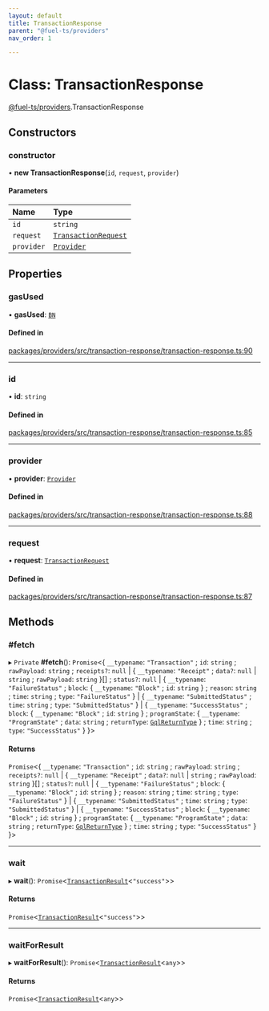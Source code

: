 ```yaml
---
layout: default
title: TransactionResponse
parent: "@fuel-ts/providers"
nav_order: 1

---
```


# Class: TransactionResponse

[@fuel-ts/providers](../index.md).TransactionResponse

## Constructors

### constructor

• **new TransactionResponse**(`id`, `request`, `provider`)

#### Parameters

| Name | Type |
| :------ | :------ |
| `id` | `string` |
| `request` | [`TransactionRequest`](../index.md#transactionrequest) |
| `provider` | [`Provider`](Provider.md) |

## Properties

### gasUsed

• **gasUsed**: [`BN`](internal-BN.md)

#### Defined in

[packages/providers/src/transaction-response/transaction-response.ts:90](https://github.com/FuelLabs/fuels-ts/blob/master/packages/providers/src/transaction-response/transaction-response.ts#L90)

___

### id

• **id**: `string`

#### Defined in

[packages/providers/src/transaction-response/transaction-response.ts:85](https://github.com/FuelLabs/fuels-ts/blob/master/packages/providers/src/transaction-response/transaction-response.ts#L85)

___

### provider

• **provider**: [`Provider`](Provider.md)

#### Defined in

[packages/providers/src/transaction-response/transaction-response.ts:88](https://github.com/FuelLabs/fuels-ts/blob/master/packages/providers/src/transaction-response/transaction-response.ts#L88)

___

### request

• **request**: [`TransactionRequest`](../index.md#transactionrequest)

#### Defined in

[packages/providers/src/transaction-response/transaction-response.ts:87](https://github.com/FuelLabs/fuels-ts/blob/master/packages/providers/src/transaction-response/transaction-response.ts#L87)

## Methods

### #fetch

▸ `Private` **#fetch**(): `Promise`<{ `__typename`: ``"Transaction"`` ; `id`: `string` ; `rawPayload`: `string` ; `receipts?`: ``null`` \| { `__typename`: ``"Receipt"`` ; `data?`: ``null`` \| `string` ; `rawPayload`: `string`  }[] ; `status?`: ``null`` \| { `__typename`: ``"FailureStatus"`` ; `block`: { `__typename`: ``"Block"`` ; `id`: `string`  } ; `reason`: `string` ; `time`: `string` ; `type`: ``"FailureStatus"``  } \| { `__typename`: ``"SubmittedStatus"`` ; `time`: `string` ; `type`: ``"SubmittedStatus"``  } \| { `__typename`: ``"SuccessStatus"`` ; `block`: { `__typename`: ``"Block"`` ; `id`: `string`  } ; `programState`: { `__typename`: ``"ProgramState"`` ; `data`: `string` ; `returnType`: [`GqlReturnType`](../enums/internal-GqlReturnType.md)  } ; `time`: `string` ; `type`: ``"SuccessStatus"``  }  }\>

#### Returns

`Promise`<{ `__typename`: ``"Transaction"`` ; `id`: `string` ; `rawPayload`: `string` ; `receipts?`: ``null`` \| { `__typename`: ``"Receipt"`` ; `data?`: ``null`` \| `string` ; `rawPayload`: `string`  }[] ; `status?`: ``null`` \| { `__typename`: ``"FailureStatus"`` ; `block`: { `__typename`: ``"Block"`` ; `id`: `string`  } ; `reason`: `string` ; `time`: `string` ; `type`: ``"FailureStatus"``  } \| { `__typename`: ``"SubmittedStatus"`` ; `time`: `string` ; `type`: ``"SubmittedStatus"``  } \| { `__typename`: ``"SuccessStatus"`` ; `block`: { `__typename`: ``"Block"`` ; `id`: `string`  } ; `programState`: { `__typename`: ``"ProgramState"`` ; `data`: `string` ; `returnType`: [`GqlReturnType`](../enums/internal-GqlReturnType.md)  } ; `time`: `string` ; `type`: ``"SuccessStatus"``  }  }\>

___

### wait

▸ **wait**(): `Promise`<[`TransactionResult`](../index.md#transactionresult)<``"success"``\>\>

#### Returns

`Promise`<[`TransactionResult`](../index.md#transactionresult)<``"success"``\>\>

___

### waitForResult

▸ **waitForResult**(): `Promise`<[`TransactionResult`](../index.md#transactionresult)<`any`\>\>

#### Returns

`Promise`<[`TransactionResult`](../index.md#transactionresult)<`any`\>\>
